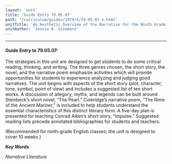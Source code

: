```yaml
---
layout: 'unit'
title: 'Guide Entry 79.05.07'
path: '/curriculum/guides/1979/5/79.05.07.x.html'
unitTitle: 'An Aesthetic Overview of the Narrative for the Ninth Grade'
unitAuthor: 'Jessie 0. Sizemore'
---
```


<body>
<hr/>
 <h4>
  Guide Entry to 79.05.07:
 </h4>
 The strategies in this unit are designed to get students to do some critical reading, thinking, and writing.  The three genres chosen, the short story, the novel, and the narrative poem emphasize activities which will provide opportunities for students to experience analyzing and judging good narratives.  The unit begins with aspects of the short story (plot, character, tone, symbol, point of view) and includes a suggested list of ten short works.  A discussion of allegory, myths, and legends can be built around Steinbeck’s short novel, “The Pearl.”  Coleridge’s narrative poem, “The Rime of the Ancient Mariner,” is included to help students understand the essential characteristics of this distinct literary form.  A five-day plan is presented for teaching Conrad Aiken’s short story, “Impulse.” Suggested reading lists precede annotated bibliographies for students and teachers.
 <p>
  (Recommended for ninth-grade English classes; the unit is designed to cover 10 weeks.)
 </p>
<p>
  <b>
   <i>
    Key Words
   </i>
  </b>
  <br/>
 </p>
 <p>
  <i>
   Narrative Literature
  </i>
 </p>

</body>
